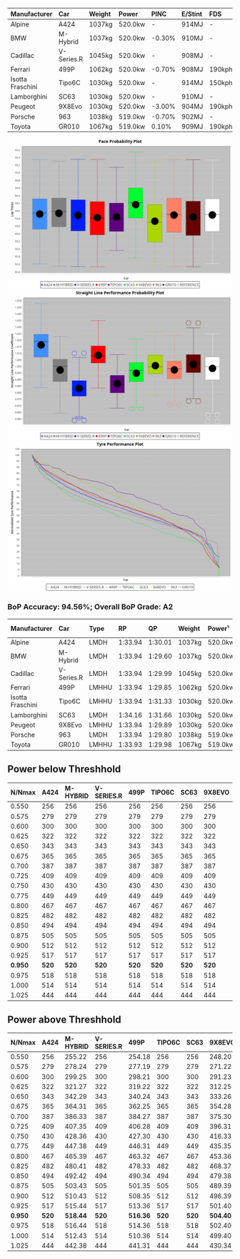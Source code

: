| Manufacturer     | Car        | Weight | Power   | PINC    | E/Stint | FDS     |
|:-|:-|:-|:-|:-|:-|:-|
| Alpine           | A424       | 1037kg | 520.0kw |    -    | 914MJ   |    -    |
| BMW              | M-Hybrid   | 1037kg | 520.0kw | -0.30%  | 910MJ   |    -    |
| Cadillac         | V-Series.R | 1045kg | 520.0kw |    -    | 908MJ   |    -    |
| Ferrari          | 499P       | 1062kg | 520.0kw | -0.70%  | 908MJ   | 190kph  |
| Isotta Fraschini | Tipo6C     | 1030kg | 520.0kw |    -    | 914MJ   | 150kph  |
| Lamborghini      | SC63       | 1030kg | 520.0kw |    -    | 910MJ   |    -    |
| Peugeot          | 9X8Evo     | 1030kg | 520.0kw | -3.00%  | 904MJ   | 190kph  |
| Porsche          | 963        | 1038kg | 519.0kw | -0.70%  | 902MJ   |    -    |
| Toyota           | GR010      | 1067kg | 519.0kw | 0.10%   | 909MJ   | 190kph  |

![PACECHART](./IMG/AUTO.png)
![STRAIGHTLINEPERFORMANCECHART](./IMG/AUTO_sp.png)
![TYREPERFORMANCECHART](./IMG/AUTO_tw.png)

### BoP Accuracy: 94.56%; Overall BoP Grade: A2
| Manufacturer     | Car        | Type  | RP      | QP      | Weight | Power¹  | Threshhold | PINC    | Power²   | E/Stint | AVG Vmax  | FDS     | RDLC | L/Stint | BOP-Grade | Model Accuracy | Model Points | Match%  | SimDiff |
|:-|:-|:-|:-|:-|:-|:-|:-|:-|:-|:-|:-|:-|:-|:-|:-|:-|:-|:-|:-|
| Alpine           | A424       | LMDH  | 1:33.94 | 1:30.01 | 1037kg | 520.0kw | 0.0kph     |    -    | 520.00kw |  914MJ  | 316.04kph |    -    | 1.02 | 36      | ~A1       | 86.43%         | 618          | 98.44%  | ±0.05s  |
| BMW              | M-Hybrid   | LMDH  | 1:33.94 | 1:29.60 | 1037kg | 520.0kw | 250.0kph   | -0.30%  | 518.40kw |  910MJ  | 312.87kph |    -    | 1.02 | 37      | +A2       | 93.77%         | 1672         | 92.69%  | ±0.16s  |
| Cadillac         | V-Series.R | LMDH  | 1:33.94 | 1:29.99 | 1045kg | 520.0kw | 250.0kph   |    -    | 520.00kw |  908MJ  | 309.20kph |    -    | 1.02 | 37      | ~A1       | 83.12%         | 1921         | 100.00% | ±0.38s  |
| Ferrari          | 499P       | LMHHU | 1:33.94 | 1:29.85 | 1062kg | 520.0kw | 250.0kph   | -0.70%  | 516.40kw |  908MJ  | 312.90kph | 190kph  | 1.02 | 37      | ~A1       | 69.49%         | 1950         | 100.00% | ±0.40s  |
| Isotta Fraschini | Tipo6C     | LMHHU | 1:33.94 | 1:31.33 | 1030kg | 520.0kw | 0.0kph     |    -    | 520.00kw |  914MJ  | 311.81kph | 150kph  | 1.08 | 37      | +C1       | 73.56%         | 64           | 75.39%  | ±0.21s  |
| Lamborghini      | SC63       | LMDH  | 1:34.16 | 1:31.66 | 1030kg | 520.0kw | 0.0kph     |    -    | 520.00kw |  910MJ  | 312.88kph |    -    | 1.05 | 36      | +B2       | 95.82%         | 459          | 84.54%  | ±0.13s  |
| Peugeot          | 9X8Evo     | LMHHU | 1:33.94 | 1:29.89 | 1030kg | 520.0kw | 250.0kph   | -3.00%  | 504.40kw |  904MJ  | 312.64kph | 190kph  | 1.02 | 37      | ~A1       | 66.97%         | 221          | 100.00% | ±0.46s  |
| Porsche          | 963        | LMDH  | 1:33.94 | 1:29.80 | 1038kg | 519.0kw | 250.0kph   | -0.70%  | 515.40kw |  902MJ  | 312.17kph |    -    | 1.02 | 37      | ~A1       | 81.02%         | 5243         | 100.00% | ±0.37s  |
| Toyota           | GR010      | LMHHU | 1:33.93 | 1:29.98 | 1067kg | 519.0kw | 250.0kph   | 0.10%   | 519.50kw |  909MJ  | 311.55kph | 190kph  | 1.02 | 37      | ~A1       | 73.70%         | 2701         | 100.00% | ±0.23s  |

## Power below Threshhold
| N/Nmax    | A424    | M-HYBRID | V-SERIES.R | 499P    | TIPO6C  | SC63    | 9X8EVO  | 963     | GR010   |
|:-|:-|:-|:-|:-|:-|:-|:-|:-|:-|
|  0.550    |  256    |  256     |  256       |  256    |  256    |  256    |  256    |  256    |  256    |
|  0.575    |  279    |  279     |  279       |  279    |  279    |  279    |  279    |  279    |  279    |
|  0.600    |  300    |  300     |  300       |  300    |  300    |  300    |  300    |  299    |  299    |
|  0.625    |  322    |  322     |  322       |  322    |  322    |  322    |  322    |  321    |  321    |
|  0.650    |  343    |  343     |  343       |  343    |  343    |  343    |  343    |  342    |  342    |
|  0.675    |  365    |  365     |  365       |  365    |  365    |  365    |  365    |  364    |  364    |
|  0.700    |  387    |  387     |  387       |  387    |  387    |  387    |  387    |  386    |  386    |
|  0.725    |  409    |  409     |  409       |  409    |  409    |  409    |  409    |  408    |  408    |
|  0.750    |  430    |  430     |  430       |  430    |  430    |  430    |  430    |  429    |  429    |
|  0.775    |  449    |  449     |  449       |  449    |  449    |  449    |  449    |  448    |  448    |
|  0.800    |  467    |  467     |  467       |  467    |  467    |  467    |  467    |  466    |  466    |
|  0.825    |  482    |  482     |  482       |  482    |  482    |  482    |  482    |  481    |  481    |
|  0.850    |  494    |  494     |  494       |  494    |  494    |  494    |  494    |  493    |  493    |
|  0.875    |  505    |  505     |  505       |  505    |  505    |  505    |  505    |  504    |  504    |
|  0.900    |  512    |  512     |  512       |  512    |  512    |  512    |  512    |  511    |  511    |
|  0.925    |  517    |  517     |  517       |  517    |  517    |  517    |  517    |  516    |  516    |
| **0.950** | **520** | **520**  | **520**    | **520** | **520** | **520** | **520** | **519** | **519** |
|  0.975    |  518    |  518     |  518       |  518    |  518    |  518    |  518    |  517    |  517    |
|  1.000    |  514    |  514     |  514       |  514    |  514    |  514    |  514    |  513    |  513    |
|  1.025    |  444    |  444     |  444       |  444    |  444    |  444    |  444    |  443    |  443    |

## Power above Threshhold
| N/Nmax    | A424    | M-HYBRID   | V-SERIES.R | 499P       | TIPO6C  | SC63    | 9X8EVO     | 963        | GR010      |
|:-|:-|:-|:-|:-|:-|:-|:-|:-|:-|
|  0.550    |  256    |  255.22    |  256       |  254.18    |  256    |  256    |  248.20    |  254.18    |  256.26    |
|  0.575    |  279    |  278.24    |  279       |  277.19    |  279    |  279    |  271.22    |  277.20    |  279.28    |
|  0.600    |  300    |  299.25    |  300       |  298.21    |  300    |  300    |  291.23    |  297.21    |  299.30    |
|  0.625    |  322    |  321.27    |  322       |  319.22    |  322    |  322    |  312.25    |  319.23    |  321.32    |
|  0.650    |  343    |  342.29    |  343       |  340.24    |  343    |  343    |  333.26    |  340.24    |  342.34    |
|  0.675    |  365    |  364.31    |  365       |  362.25    |  365    |  365    |  354.28    |  362.26    |  364.36    |
|  0.700    |  387    |  386.33    |  387       |  384.27    |  387    |  387    |  375.30    |  383.27    |  386.39    |
|  0.725    |  409    |  407.35    |  409       |  406.28    |  409    |  409    |  396.31    |  405.29    |  408.41    |
|  0.750    |  430    |  428.36    |  430       |  427.30    |  430    |  430    |  416.33    |  426.30    |  429.43    |
|  0.775    |  449    |  447.38    |  449       |  446.31    |  449    |  449    |  435.35    |  445.32    |  448.45    |
|  0.800    |  467    |  465.39    |  467       |  463.32    |  467    |  467    |  453.36    |  463.33    |  466.47    |
|  0.825    |  482    |  480.41    |  482       |  478.33    |  482    |  482    |  468.37    |  478.34    |  481.48    |
|  0.850    |  494    |  492.42    |  494       |  490.34    |  494    |  494    |  479.38    |  489.35    |  493.49    |
|  0.875    |  505    |  503.43    |  505       |  501.35    |  505    |  505    |  489.39    |  500.36    |  504.50    |
|  0.900    |  512    |  510.43    |  512       |  508.35    |  512    |  512    |  496.39    |  507.36    |  511.51    |
|  0.925    |  517    |  515.44    |  517       |  513.36    |  517    |  517    |  501.40    |  512.36    |  516.52    |
| **0.950** | **520** | **518.44** | **520**    | **516.36** | **520** | **520** | **504.40** | **515.37** | **519.52** |
|  0.975    |  518    |  516.44    |  518       |  514.36    |  518    |  518    |  502.40    |  513.37    |  517.52    |
|  1.000    |  514    |  512.43    |  514       |  510.36    |  514    |  514    |  499.40    |  509.36    |  513.51    |
|  1.025    |  444    |  442.38    |  444       |  441.31    |  444    |  444    |  430.34    |  440.31    |  443.44    |
